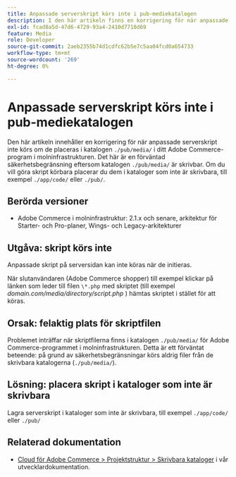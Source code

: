 ```yaml
---
title: Anpassade serverskript körs inte i pub-mediekatalogen
description: I den här artikeln finns en korrigering för när anpassade serverskript inte körs om de placeras i `./pub/media/" för ditt Adobe Commerce-program i molninfrastrukturen. Detta är en förväntad säkerhetsbegränsning, eftersom `.Katalogen /pub/media/` är skrivbar. Om du vill göra skript körbara placerar du dem i kataloger som inte är skrivbara, till exempel `./app/code/` eller `./pub/`.
exl-id: fcad8a5d-47d6-4729-93a4-2410d7710d69
feature: Media
role: Developer
source-git-commit: 2aeb2355b74d1cdfc62b5e7c5aa04fcd0a654733
workflow-type: tm+mt
source-wordcount: '269'
ht-degree: 0%

---
```


# Anpassade serverskript körs inte i pub-mediekatalogen

Den här artikeln innehåller en korrigering för när anpassade serverskript inte körs om de placeras i katalogen `./pub/media/` i ditt Adobe Commerce-program i molninfrastrukturen. Det här är en förväntad säkerhetsbegränsning eftersom katalogen `./pub/media/` är skrivbar. Om du vill göra skript körbara placerar du dem i kataloger som inte är skrivbara, till exempel `./app/code/` eller `./pub/`.

## Berörda versioner

* Adobe Commerce i molninfrastruktur: 2.1.x och senare, arkitektur för Starter- och Pro-planer, Wings- och Legacy-arkitekturer

## Utgåva: skript körs inte

Anpassade skript på serversidan kan inte köras när de initieras.

När slutanvändaren (Adobe Commerce shopper) till exempel klickar på länken som leder till filen `\*.php` med skriptet (till exempel *domain.com/media/directory/script.php* ) hämtas skriptet i stället för att köras.

## Orsak: felaktig plats för skriptfilen

Problemet inträffar när skriptfilerna finns i katalogen `./pub/media/` för Adobe Commerce-programmet i molninfrastrukturen. Detta är ett förväntat beteende: på grund av säkerhetsbegränsningar körs aldrig filer från de skrivbara katalogerna (`./pub/media/`).

## Lösning: placera skript i kataloger som inte är skrivbara

Lagra serverskript i kataloger som inte är skrivbara, till exempel `./app/code/` eller `./pub/`

## Relaterad dokumentation

* [Cloud för Adobe Commerce > Projektstruktur > Skrivbara kataloger](https://experienceleague.adobe.com/en/docs/commerce-cloud-service/user-guide/project/file-structure#writable-directories) i vår utvecklardokumentation.
